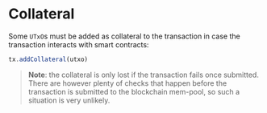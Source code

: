 # Collateral

Some `UTxO`s must be added as collateral to the transaction in case the transaction interacts with smart contracts:

```js
tx.addCollateral(utxo)
```

> **Note**: the collateral is only lost if the transaction fails once submitted. There are however plenty of checks that happen before the transaction is submitted to the blockchain mem-pool, so such a situation is very unlikely.